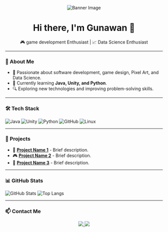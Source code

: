 <!-- Banner Image -->
<p align="center">
  <img src="https://github.com/gunawan885/assets/blob/main/WALL.png" alt="Banner Image">
</p>

<h1 align="center">Hi there, I'm Gunawan 👋</h1>
<p align="center">
  🎮 game development Enthusiast | 📈 Data Science Enthusiast
</p>

---

### 🚀 About Me
- 🎯 Passionate about software development, game design, Pixel Art, and Data Science.
- 🌱 Currently learning **Java, Unity, and Python**.
- 🔍 Exploring new technologies and improving problem-solving skills.

---

### 🛠 Tech Stack
![Java](https://img.shields.io/badge/Java-007396?style=for-the-badge&logo=openjdk&logoColor=white)
![Unity](https://img.shields.io/badge/Unity-100000?style=for-the-badge&logo=unity&logoColor=white)
![Python](https://img.shields.io/badge/Python-3776AB?style=for-the-badge&logo=python&logoColor=white)
![GitHub](https://img.shields.io/badge/GitHub-181717?style=for-the-badge&logo=github&logoColor=white)
![Linux](https://img.shields.io/badge/Linux-FCC624?style=for-the-badge&logo=linux&logoColor=black)

---

### 📌 Projects
- 🚀 **[Project Name 1](#)** - Brief description.
- 🎮 **[Project Name 2](#)** - Brief description.
- 🔐 **[Project Name 3](#)** - Brief description.

---

### 📊 GitHub Stats
![GitHub Stats](https://github-readme-stats.vercel.app/api?username=hooroboy&show_icons=true&theme=tokyonight)
![Top Langs](https://github-readme-stats.vercel.app/api/top-langs/?username=hooroboy&layout=compact&theme=tokyonight)

---

### 📫 Contact Me
<p align="center">
  <a href="https://linkedin.com/in/yourprofile">
    <img src="https://img.shields.io/badge/LinkedIn-0077B5?style=for-the-badge&logo=linkedin&logoColor=white">
  </a>
  <a href="mailto:your.email@example.com">
    <img src="https://img.shields.io/badge/Email-D14836?style=for-the-badge&logo=gmail&logoColor=white">
  </a>
</p>

